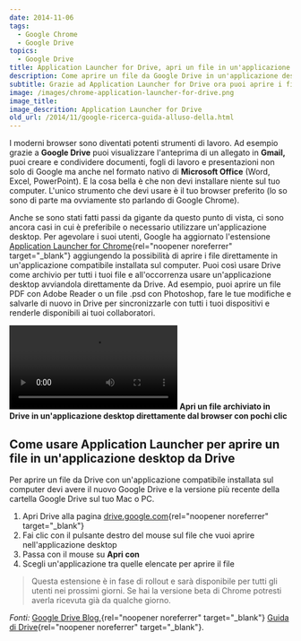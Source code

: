 ```yaml
---
date: 2014-11-06
tags:
  - Google Chrome
  - Google Drive
topics:
  - Google Drive
title: Application Launcher for Drive, apri un file in un'applicazione desktop direttamente da Drive
description: Come aprire un file da Google Drive in un'applicazione desktop.
subtitle: Grazie ad Application Launcher for Drive ora puoi aprire i file archiviati in Drive direttamente dal browser in un'applicazione compatibile installata sul tuo computer.
image: /images/chrome-application-launcher-for-drive.png
image_title:
image_descrition: Application Launcher for Drive
old_url: /2014/11/google-ricerca-guida-alluso-della.html
---
```


I moderni browser sono diventati potenti strumenti di lavoro. Ad esempio grazie a **Google Drive** puoi visualizzare l'anteprima di un allegato in **Gmail,** puoi creare e condividere documenti, fogli di lavoro e presentazioni non solo di Google ma anche nel formato nativo di **Microsoft Office** (Word, Excel, PowerPoint). E la cosa bella è che non devi installare niente sul tuo computer. L'unico strumento che devi usare è il tuo browser preferito (lo so sono di parte ma ovviamente sto parlando di Google Chrome).

Anche se sono stati fatti passi da gigante da questo punto di vista, ci sono ancora casi in cui è preferibile o necessario utilizzare un'applicazione desktop. Per agevolare i suoi utenti, Google ha aggiornato l'estensione [Application Launcher for Chrome](https://chrome.google.com/webstore/detail/application-launcher-for/lmjegmlicamnimmfhcmpkclmigmmcbeh){rel="noopener noreferrer" target="_blank"} aggiungendo la possibilità di aprire i  file direttamente in un'applicazione compatibile installata sul computer. Puoi così usare Drive come archivio per tutti i tuoi file e all'occorrenza usare un'applicazione desktop avviandola direttamente da Drive. Ad esempio, puoi aprire un file PDF con Adobe Reader o un file .psd con Photoshop, fare le tue modifiche e salvarle di nuovo in Drive per sincronizzarle con tutti i tuoi dispositivi e renderle disponibili ai tuoi collaboratori.

<video autoplay loop>
  <source src="/images/chrome-aprire-file-in-applicazione-desktop.mp4">
</video>
<strong>Apri un file archiviato in Drive in un'applicazione desktop direttamente dal browser con pochi clic</strong>

## Come usare Application Launcher per aprire un file in un'applicazione desktop da Drive

Per aprire un file da Drive con un'applicazione compatibile installata sul computer devi avere il nuovo Google Drive e la versione più recente della cartella Google Drive sul tuo Mac o PC.

1. Apri Drive alla pagina [drive.google.com](drive.google.com){rel="noopener noreferrer" target="_blank"}
2. Fai clic con il pulsante destro del mouse sul file che vuoi aprire nell'applicazione desktop
3. Passa con il mouse su **Apri con**
4. Scegli un'applicazione tra quelle elencate per aprire il file

> Questa estensione è in fase di rollout e sarà disponibile per tutti gli utenti nei prossimi giorni. Se hai la versione beta di Chrome potresti averla ricevuta già da qualche giorno.

_Fonti:_ [Google Drive Blog,](https://googledrive.blogspot.it/2014/11/launch-desktop-applications-from-google.html){rel="noopener noreferrer" target="_blank"} [Guida di Drive](https://support.google.com/drive/answer/2423485?hl=it#webapps){rel="noopener noreferrer" target="_blank"}.
